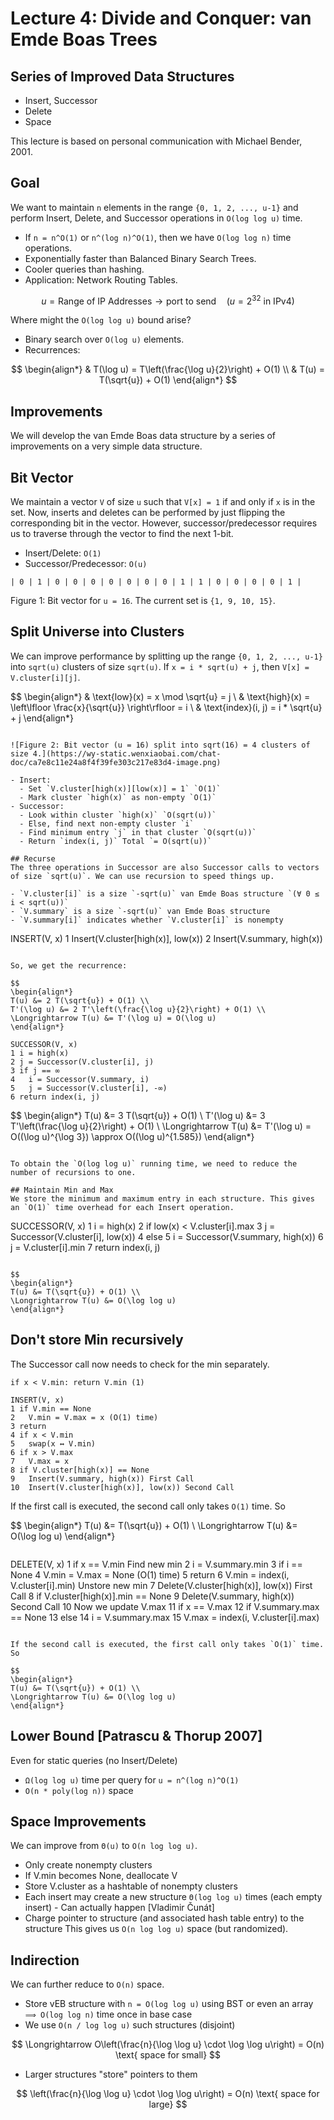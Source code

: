 # Lecture 4: Divide and Conquer: van Emde Boas Trees

## Series of Improved Data Structures
- Insert, Successor
- Delete
- Space

This lecture is based on personal communication with Michael Bender, 2001.

## Goal
We want to maintain `n` elements in the range `{0, 1, 2, ..., u-1}` and perform Insert, Delete, and Successor operations in `O(log log u)` time.

- If `n = n^O(1)` or `n^(log n)^O(1)`, then we have `O(log log n)` time operations.
- Exponentially faster than Balanced Binary Search Trees.
- Cooler queries than hashing.
- Application: Network Routing Tables.

$$ u = \text{Range of IP Addresses} \rightarrow \text{port to send} \quad (u = 2^{32} \text{ in IPv4)} $$

Where might the `O(log log u)` bound arise?
- Binary search over `O(log u)` elements.
- Recurrences:

$$
\begin{align*}
& T(\log u) = T\left(\frac{\log u}{2}\right) + O(1) \\
& T(u) = T(\sqrt{u}) + O(1)
\end{align*}
$$

## Improvements
We will develop the van Emde Boas data structure by a series of improvements on a very simple data structure.

## Bit Vector
We maintain a vector `V` of size `u` such that `V[x] = 1` if and only if `x` is in the set. Now, inserts and deletes can be performed by just flipping the corresponding bit in the vector. However, successor/predecessor requires us to traverse through the vector to find the next 1-bit.

- Insert/Delete: `O(1)`
- Successor/Predecessor: `O(u)`

```
| 0 | 1 | 0 | 0 | 0 | 0 | 0 | 0 | 0 | 1 | 1 | 0 | 0 | 0 | 0 | 1 |
```

Figure 1: Bit vector for `u = 16`. The current set is `{1, 9, 10, 15}`.

## Split Universe into Clusters
We can improve performance by splitting up the range `{0, 1, 2, ..., u-1}` into `sqrt(u)` clusters of size `sqrt(u)`. If `x = i * sqrt(u) + j`, then `V[x] = V.cluster[i][j]`.

$$
\begin{align*}
& \text{low}(x) = x \mod \sqrt{u} = j \\
& \text{high}(x) = \left\lfloor \frac{x}{\sqrt{u}} \right\rfloor = i \\
& \text{index}(i, j) = i * \sqrt{u} + j
\end{align*}
```

![Figure 2: Bit vector (u = 16) split into sqrt(16) = 4 clusters of size 4.](https://wy-static.wenxiaobai.com/chat-doc/ca7e8c11e24a8f4f39fe303c217e83d4-image.png)

- Insert:
  - Set `V.cluster[high(x)][low(x)] = 1` `O(1)`
  - Mark cluster `high(x)` as non-empty `O(1)`
- Successor:
  - Look within cluster `high(x)` `O(sqrt(u))`
  - Else, find next non-empty cluster `i`
  - Find minimum entry `j` in that cluster `O(sqrt(u))`
  - Return `index(i, j)` Total `= O(sqrt(u))`

## Recurse
The three operations in Successor are also Successor calls to vectors of size `sqrt(u)`. We can use recursion to speed things up.

- `V.cluster[i]` is a size `-sqrt(u)` van Emde Boas structure `(∀ 0 ≤ i < sqrt(u))`
- `V.summary` is a size `-sqrt(u)` van Emde Boas structure
- `V.summary[i]` indicates whether `V.cluster[i]` is nonempty

```
INSERT(V, x)
1 Insert(V.cluster[high(x)], low(x))
2 Insert(V.summary, high(x))
```

So, we get the recurrence:

$$
\begin{align*}
T(u) &= 2 T(\sqrt{u}) + O(1) \\
T'(\log u) &= 2 T'\left(\frac{\log u}{2}\right) + O(1) \\
\Longrightarrow T(u) &= T'(\log u) = O(\log u)
\end{align*}
```

```
SUCCESSOR(V, x)
1 i = high(x)
2 j = Successor(V.cluster[i], j)
3 if j == ∞
4   i = Successor(V.summary, i)
5   j = Successor(V.cluster[i], -∞)
6 return index(i, j)
```

$$
\begin{align*}
T(u) &= 3 T(\sqrt{u}) + O(1) \\
T'(\log u) &= 3 T'\left(\frac{\log u}{2}\right) + O(1) \\
\Longrightarrow T(u) &= T'(\log u) = O((\log u)^{\log 3}) \approx O((\log u)^{1.585})
\end{align*}
```

To obtain the `O(log log u)` running time, we need to reduce the number of recursions to one.

## Maintain Min and Max
We store the minimum and maximum entry in each structure. This gives an `O(1)` time overhead for each Insert operation.

```
SUCCESSOR(V, x)
1 i = high(x)
2 if low(x) < V.cluster[i].max
3   j = Successor(V.cluster[i], low(x))
4 else
5   i = Successor(V.summary, high(x))
6   j = V.cluster[i].min
7 return index(i, j)
```

$$
\begin{align*}
T(u) &= T(\sqrt{u}) + O(1) \\
\Longrightarrow T(u) &= O(\log log u)
\end{align*}
```

## Don't store Min recursively
The Successor call now needs to check for the min separately.

```
if x < V.min: return V.min (1)
```

```
INSERT(V, x)
1 if V.min == None
2   V.min = V.max = x (O(1) time)
3 return
4 if x < V.min
5   swap(x ↔ V.min)
6 if x > V.max
7   V.max = x
8 if V.cluster[high(x)] == None
9   Insert(V.summary, high(x)) First Call
10  Insert(V.cluster[high(x)], low(x)) Second Call
```

If the first call is executed, the second call only takes `O(1)` time. So

$$
\begin{align*}
T(u) &= T(\sqrt{u}) + O(1) \\
\Longrightarrow T(u) &= O(\log log u)
\end{align*}
```

```
DELETE(V, x)
1 if x == V.min Find new min
2   i = V.summary.min
3   if i == None
4     V.min = V.max = None (O(1) time)
5     return
6   V.min = index(i, V.cluster[i].min) Unstore new min
7 Delete(V.cluster[high(x)], low(x)) First Call
8 if V.cluster[high(x)].min == None
9   Delete(V.summary, high(x)) Second Call
10 Now we update V.max
11 if x == V.max
12   if V.summary.max == None
13   else
14     i = V.summary.max
15     V.max = index(i, V.cluster[i].max)
```

If the second call is executed, the first call only takes `O(1)` time. So

$$
\begin{align*}
T(u) &= T(\sqrt{u}) + O(1) \\
\Longrightarrow T(u) &= O(\log log u)
\end{align*}
```

## Lower Bound [Patrascu & Thorup 2007]
Even for static queries (no Insert/Delete)
- `Ω(log log u)` time per query for `u = n^(log n)^O(1)`
- `O(n * poly(log n))` space

## Space Improvements
We can improve from `Θ(u)` to `O(n log log u)`.
- Only create nonempty clusters
- If V.min becomes None, deallocate V
- Store V.cluster as a hashtable of nonempty clusters
- Each insert may create a new structure `Θ(log log u)` times (each empty insert) - Can actually happen [Vladimir Čunát]
- Charge pointer to structure (and associated hash table entry) to the structure This gives us `O(n log log u)` space (but randomized).

## Indirection
We can further reduce to `O(n)` space.
- Store vEB structure with `n = O(log log u)` using BST or even an array `⟹ O(log log n)` time once in base case
- We use `O(n / log log u)` such structures (disjoint)

$$
\Longrightarrow O\left(\frac{n}{\log \log u} \cdot \log \log u\right) = O(n) \text{ space for small}
$$

- Larger structures "store" pointers to them

$$
\left(\frac{n}{\log \log u} \cdot \log \log u\right) = O(n) \text{ space for large}
$$
